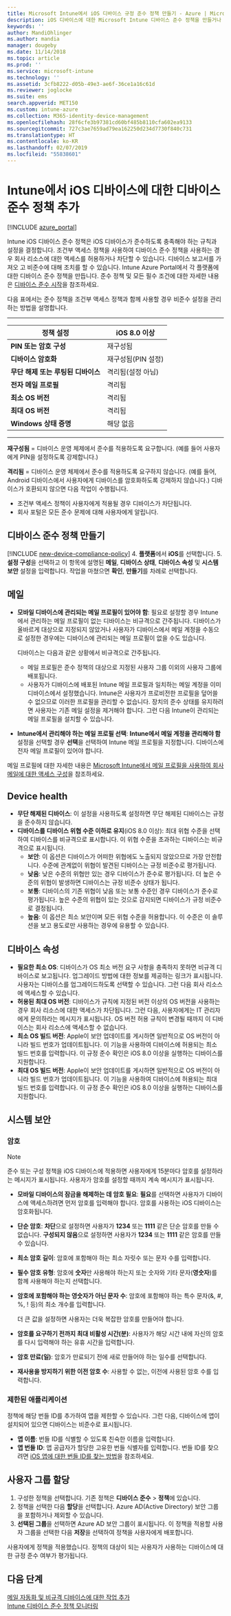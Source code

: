 ```yaml
---
title: Microsoft Intune에서 iOS 디바이스 규정 준수 정책 만들기 - Azure | Microsoft Docs
description: iOS 디바이스에 대한 Microsoft Intune 디바이스 준수 정책을 만들거나 구성하여 메일 계정 입력, 탈옥 상태의 디바이스 확인, 최소 및 최대 운영 체제 확인, 암호 길이 및 디바이스 비활성 기간을 비롯한 암호 제한 설정을 수행합니다.
keywords: ''
author: MandiOhlinger
ms.author: mandia
manager: dougeby
ms.date: 11/14/2018
ms.topic: article
ms.prod: ''
ms.service: microsoft-intune
ms.technology: ''
ms.assetid: 3cfb8222-d05b-49e3-ae6f-36ce1a16c61d
ms.reviewer: joglocke
ms.suite: ems
search.appverid: MET150
ms.custom: intune-azure
ms.collection: M365-identity-device-management
ms.openlocfilehash: 28f6cfe3b97381cd60bf485b8110cfa602ea9133
ms.sourcegitcommit: 727c3ae7659ad79ea162250d234d7730f840c731
ms.translationtype: HT
ms.contentlocale: ko-KR
ms.lasthandoff: 02/07/2019
ms.locfileid: "55838601"
---
```

# <a name="add-a-device-compliance-policy-for-ios-devices-in-intune"></a>Intune에서 iOS 디바이스에 대한 디바이스 준수 정책 추가

[!INCLUDE [azure_portal](./includes/azure_portal.md)]

Intune iOS 디바이스 준수 정책은 iOS 디바이스가 준수하도록 충족해야 하는 규칙과 설정을 결정합니다. 조건부 액세스 정책을 사용하여 디바이스 준수 정책을 사용하는 경우 회사 리소스에 대한 액세스를 허용하거나 차단할 수 있습니다. 디바이스 보고서를 가져오 고 비준수에 대해 조치를 할 수 있습니다. Intune Azure Portal에서 각 플랫폼에 대한 디바이스 준수 정책을 만듭니다. 준수 정책 및 모든 필수 조건에 대한 자세한 내용은 [디바이스 준수 시작](device-compliance-get-started.md)을 참조하세요.

다음 표에서는 준수 정책을 조건부 액세스 정책과 함께 사용할 경우 비준수 설정을 관리하는 방법을 설명합니다.

---------------------------

| **정책 설정** | **iOS 8.0 이상** |
| --- | --- |
| **PIN 또는 암호 구성** | 재구성됨 |
| **디바이스 암호화** | 재구성됨(PIN 설정) |
| **무단 해제 또는 루팅된 디바이스** | 격리됨(설정 아님)
| **전자 메일 프로필** | 격리됨 |
|**최소 OS 버전** | 격리됨 |
| **최대 OS 버전** | 격리됨 |
| **Windows 상태 증명** | 해당 없음 |

---------------------------

**재구성됨** = 디바이스 운영 체제에서 준수를 적용하도록 요구합니다. (예를 들어 사용자에게 PIN을 설정하도록 강제합니다.)

**격리됨** = 디바이스 운영 체제에서 준수를 적용하도록 요구하지 않습니다. (예를 들어, Android 디바이스에서 사용자에게 디바이스를 암호화하도록 강제하지 않습니다.) 디바이스가 호환되지 않으면 다음 작업이 수행됩니다.

- 조건부 액세스 정책이 사용자에게 적용될 경우 디바이스가 차단됩니다.
- 회사 포털은 모든 준수 문제에 대해 사용자에게 알립니다.

## <a name="create-a-device-compliance-policy"></a>디바이스 준수 정책 만들기

[!INCLUDE [new-device-compliance-policy](./includes/new-device-compliance-policy.md)]
4. **플랫폼**에서 **iOS**를 선택합니다. 
5. **설정 구성**을 선택하고 이 항목에 설명된 **메일**, **디바이스 상태**, **디바이스 속성** 및 **시스템 보안** 설정을 입력합니다. 작업을 마쳤으면 **확인**, **만들기**를 차례로 선택합니다.

<!--- 4. Choose **Actions for noncompliance** to say what actions should happen when a device is determined as noncompliant with this policy.
5. In the **Actions for noncompliance** pane, choose **Add** to create a new action.  The action parameters pane allows you to specify the action, email recipients that should receive the notification in addition to the user of the device, and the content of the notification that you want to send.
7. The message template option allows you to create several custom emails depending on when the action is set to take. For example, you can create a message for notifications that are sent for the first time and a different message for final warning before access is blocked. The custom messages that you create can be used for all your device compliance policy.
7. Specify the **Grace period** which determines when that action to take place.  For example, you may want to send a notification as soon as the device is evaluated as noncompliant, but allow some time before enforcing the conditional access policy to block access to company resources like SharePoint online.
8. Choose **Add** to finish creating the action.
9. You can create multiple actions and the sequence in which they should occur. Choose **Ok** when you are finished creating all the actions.--->

## <a name="email"></a>메일

- **모바일 디바이스에 관리되는 메일 프로필이 있어야 함**: 필요로 설정할 경우 Intune에서 관리하는 메일 프로필이 없는 디바이스는 비규격으로 간주됩니다. 디바이스가 올바르게 대상으로 지정되지 않았거나 사용자가 디바이스에서 메일 계정을 수동으로 설정한 경우에는 디바이스에 관리되는 메일 프로필이 없을 수도 있습니다.

  디바이스는 다음과 같은 상황에서 비규격으로 간주됩니다.
  - 메일 프로필은 준수 정책의 대상으로 지정된 사용자 그룹 이외의 사용자 그룹에 배포됩니다.
  - 사용자가 디바이스에 배포된 Intune 메일 프로필과 일치하는 메일 계정을 이미 디바이스에서 설정했습니다. Intune은 사용자가 프로비전한 프로필을 덮어쓸 수 없으므로 이러한 프로필을 관리할 수 없습니다. 장치의 준수 상태를 유지하려면 사용자는 기존 메일 설정을 제거해야 합니다. 그런 다음 Intune이 관리되는 메일 프로필을 설치할 수 있습니다.

- **Intune에서 관리해야 하는 메일 프로필 선택**: **Intune에서 메일 계정을 관리해야 함** 설정을 선택할 경우 **선택**을 선택하여 Intune 메일 프로필을 지정합니다. 디바이스에 전자 메일 프로필이 있어야 합니다.

메일 프로필에 대한 자세한 내용은 [Microsoft Intune에서 메일 프로필을 사용하여 회사 메일에 대한 액세스 구성](email-settings-configure.md)을 참조하세요.

## <a name="device-health"></a>Device health

- **무단 해제된 디바이스**: 이 설정을 사용하도록 설정하면 무단 해제된 디바이스는 규정을 준수하지 않습니다.
- **디바이스를 디바이스 위협 수준 이하로 유지**(iOS 8.0 이상): 최대 위협 수준을 선택하여 디바이스를 비규격으로 표시합니다. 이 위협 수준을 초과하는 디바이스는 비규격으로 표시됩니다.
  - **보안**: 이 옵션은 디바이스가 어떠한 위협에도 노출되지 않았으므로 가장 안전합니다. 수준에 관계없이 위협이 발견된 디바이스는 규정 비준수로 평가됩니다.
  - **낮음**: 낮은 수준의 위협만 있는 경우 디바이스가 준수로 평가됩니다. 더 높은 수준의 위협이 발생하면 디바이스는 규정 비준수 상태가 됩니다.
  - **보통**: 디바이스의 기존 위협이 낮음 또는 보통 수준인 경우 디바이스가 준수로 평가됩니다. 높은 수준의 위협이 있는 것으로 감지되면 디바이스가 규정 비준수로 결정됩니다.
  - **높음**: 이 옵션은 최소 보안이며 모든 위협 수준을 허용합니다. 이 수준은 이 솔루션을 보고 용도로만 사용하는 경우에 유용할 수 있습니다.

## <a name="device-properties"></a>디바이스 속성

- **필요한 최소 OS**: 디바이스가 OS 최소 버전 요구 사항을 충족하지 못하면 비규격 디바이스로 보고됩니다. 업그레이드 방법에 대한 정보를 제공하는 링크가 표시됩니다. 사용자는 디바이스를 업그레이드하도록 선택할 수 있습니다. 그런 다음 회사 리소스에 액세스할 수 있습니다.
- **허용된 최대 OS 버전**: 디바이스가 규칙에 지정된 버전 이상의 OS 버전을 사용하는 경우 회사 리소스에 대한 액세스가 차단됩니다. 그런 다음, 사용자에게는 IT 관리자에게 문의하라는 메시지가 표시됩니다. OS 버전 허용 규칙이 변경될 때까지 이 디바이스는 회사 리소스에 액세스할 수 없습니다.
- **최소 OS 빌드 버전**: Apple이 보안 업데이트를 게시하면 일반적으로 OS 버전이 아니라 빌드 번호가 업데이트됩니다. 이 기능을 사용하여 디바이스에 허용되는 최소 빌드 번호를 입력합니다. 이 규정 준수 확인은 iOS 8.0 이상을 실행하는 디바이스를 지원합니다. 
- **최대 OS 빌드 버전**: Apple이 보안 업데이트를 게시하면 일반적으로 OS 버전이 아니라 빌드 번호가 업데이트됩니다. 이 기능을 사용하여 디바이스에 허용되는 최대 빌드 번호를 입력합니다. 이 규정 준수 확인은 iOS 8.0 이상을 실행하는 디바이스를 지원합니다.

## <a name="system-security"></a>시스템 보안

### <a name="password"></a>암호

> [!NOTE]
> 준수 또는 구성 정책을 iOS 디바이스에 적용하면 사용자에게 15분마다 암호를 설정하라는 메시지가 표시됩니다. 사용자가 암호를 설정할 때까지 계속 메시지가 표시됩니다.

- **모바일 디바이스의 잠금을 해제하는 데 암호 필요**: **필요**를 선택하면 사용자가 디바이스에 액세스하려면 먼저 암호를 입력해야 합니다. 암호를 사용하는 iOS 디바이스는 암호화됩니다.
- **단순 암호**: **차단**으로 설정하면 사용자가 **1234** 또는 **1111** 같은 단순 암호를 만들 수 없습니다. **구성되지 않음**으로 설정하면 사용자가 **1234** 또는 **1111** 같은 암호를 만들 수 있습니다.
- **최소 암호 길이**: 암호에 포함해야 하는 최소 자릿수 또는 문자 수를 입력합니다.
- **필수 암호 유형**: 암호에 **숫자**만 사용해야 하는지 또는 숫자와 기타 문자(**영숫자**)를 함께 사용해야 하는지 선택합니다.
- **암호에 포함해야 하는 영숫자가 아닌 문자 수**: 암호에 포함해야 하는 특수 문자(&, #, %, ! 등)의 최소 개수를 입력합니다.

    더 큰 값을 설정하면 사용자는 더욱 복잡한 암호를 만들어야 합니다.

- **암호를 요구하기 전까지 최대 비활성 시간(분)**: 사용자가 해당 시간 내에 자신의 암호를 다시 입력해야 하는 유휴 시간을 입력합니다.
- **암호 만료(일)**: 암호가 만료되기 전에 새로 만들어야 하는 일수를 선택합니다.
- **재사용을 방지하기 위한 이전 암호 수**: 사용할 수 없는, 이전에 사용된 암호 수를 입력합니다.

### <a name="restricted-applications"></a>제한된 애플리케이션 
정책에 해당 번들 ID를 추가하여 앱을 제한할 수 있습니다. 그런 다음, 디바이스에 앱이 설치되어 있으면 디바이스는 비준수로 표시됩니다. 
- **앱 이름**: 번들 ID를 식별할 수 있도록 친숙한 이름을 입력합니다. 
- **앱 번들 ID**: 앱 공급자가 할당한 고유한 번들 식별자를 입력합니다. 번들 ID를 찾으려면 [iOS 앱에 대한 번들 ID를 찾는 방법](https://support.microsoft.com/help/4294074/how-to-find-the-bundle-id-for-an-ios-app)을 참조하세요.  

## <a name="assign-user-groups"></a>사용자 그룹 할당

1. 구성한 정책을 선택합니다. 기존 정책은 **디바이스 준수** > **정책**에 있습니다.
2. 정책을 선택한 다음 **할당**을 선택합니다. Azure AD(Active Directory) 보안 그룹을 포함하거나 제외할 수 있습니다.
3. **선택된 그룹**을 선택하면 Azure AD 보안 그룹이 표시됩니다. 이 정책을 적용할 사용자 그룹을 선택한 다음 **저장**을 선택하여 정책을 사용자에게 배포합니다.

사용자에게 정책을 적용했습니다. 정책의 대상이 되는 사용자가 사용하는 디바이스에 대한 규정 준수 여부가 평가됩니다.

## <a name="next-steps"></a>다음 단계
[메일 자동화 및 비규격 디바이스에 대한 작업 추가](actions-for-noncompliance.md)  
[Intune 디바이스 준수 정책 모니터링](compliance-policy-monitor.md)
